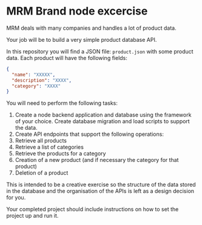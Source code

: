 # MRM Brand node excercise

MRM deals with many companies and handles a lot of product data.

Your job will be to build a very simple product database API.

In this repository you will find a JSON file: `product.json` with some product data. Each product will have the following fields:

```json
{
  "name": "XXXXX",
  "description": "XXXX",
  "category": "XXXX"
}
```

You will need to perform the following tasks:

1. Create a node backend application and database using the framework of your choice. Create database migration and load scripts to support the data.
2. Create API endpoints that support the following operations:
  1. Retrieve all products
  2. Retrieve a list of categories
  3. Retrieve the products for a category
  4. Creation of a new product (and if necessary the category for that product)
  5. Deletion of a product

This is intended to be a creative exercise so the structure of the data stored in the database and the organisation of the APIs is left as a design decision for you.

Your completed project should include instructions on how to set the project up and run it.
